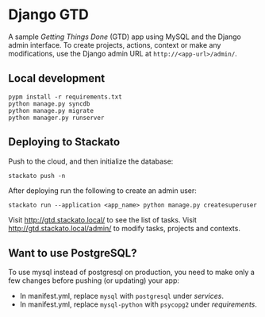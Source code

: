# Django GTD

A sample *Getting Things Done* (GTD) app using MySQL and the Django admin
interface. To create projects, actions, context or make any modifications, use
the Django admin URL at ``http://<app-url>/admin/``.

## Local development

    pypm install -r requirements.txt
    python manage.py syncdb
    python manage.py migrate
    python manager.py runserver

## Deploying to Stackato

Push to the cloud, and then initialize the database:

    stackato push -n

After deploying run the following to create an admin user:

    stackato run --application <app_name> python manage.py createsuperuser

Visit http://gtd.stackato.local/ to see the list of tasks. Visit http://gtd.stackato.local/admin/ to modify tasks, projects and contexts.
 
## Want to use PostgreSQL?

To use mysql instead of postgresql on production, you need to make only a few
changes before pushing (or updating) your app:

  * In manifest.yml, replace `mysql` with `postgresql` under *services*.
  * In manifest.yml, replace `mysql-python` with `psycopg2` under *requirements*.
